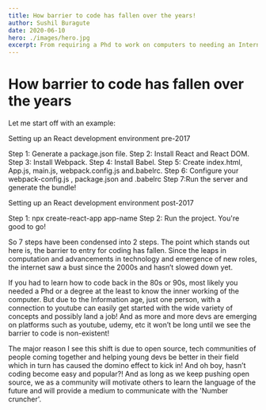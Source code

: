 ```yaml
---
title: How barrier to code has fallen over the years!
author: Sushil Buragute
date: 2020-06-10
hero: ./images/hero.jpg
excerpt: From requiring a Phd to work on computers to needing an Internet connection. See how it all changed in my article!
---
```


# How barrier to code has fallen over the years

Let me start off with an example:

Setting up an React development environment pre-2017

Step 1: Generate a package.json file.
Step 2: Install React and React DOM.
Step 3: Install Webpack.
Step 4: Install Babel.
Step 5: Create index.html, App.js, main.js, webpack.config.js and.babelrc.
Step 6: Configure your webpack-config.js , package.json and .babelrc
Step 7:Run the server and generate the bundle!

Setting up an React development environment post-2017

Step 1: npx create-react-app app-name
Step 2: Run the project. You're good to go!

So 7 steps have been condensed into 2 steps. The point which stands out here is, the barrier to entry for coding has fallen. Since the leaps in computation and advancements in technology and emergence of new roles, the internet saw a bust since the 2000s and hasn’t slowed down yet.

If you had to learn how to code back in the 80s or 90s, most likely you needed a Phd or a degree at the least to know the inner working of the computer. But due to the Information age, just one person, with a connection to youtube can easily get started with the wide variety of concepts and possibly land a job! And as more and more devs are emerging on platforms such as youtube, udemy, etc it won’t be long until we see the barrier to code is non-existent!

The major reason I see this shift is due to open source, tech communities of people coming together and helping young devs be better in their field which in turn has caused the domino effect to kick in! And oh boy, hasn’t coding become easy and popular?!
And as long as we keep pushing open source, we as a community will motivate others to learn the language of the future and will provide a medium to communicate with the 'Number cruncher'.
